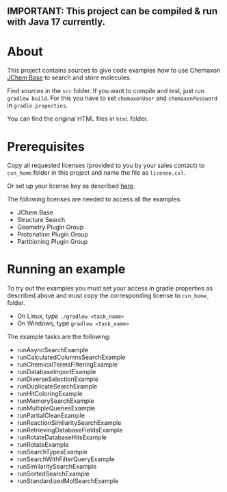 ## IMPORTANT: This project can be compiled & run with Java 17 currently.

# About

This project contains sources to give code examples how to use Chemaxon [JChem Base](https://chemaxon.com/products/jchem-engines) to search and store molecules.

Find sources in the `src` folder. If you want to compile and test, just run `gradlew build`. For this you have to set `chemaxonUser` and `chemaxonPassword` in `gradle.properties`.

You can find the original HTML files in `html` folder. 

# Prerequisites

Copy all requested licenses (provided to you by your sales contact) to `cxn_home` folder in this project and name the file as `license.cxl`.

Or set up your license key as described [here](https://docs.chemaxon.com/display/docs/licensing_license-server-configuration.md).

The following licenses are needed to access all the examples:
* JChem Base
* Structure Search
* Geometry Plugin Group
* Protonation Plugin Group
* Partitioning Plugin Group

# Running an example

To try out the examples you must set your access in gradle properties as described above and must copy the corresponding license to `cxn_home˛` folder.

* On Linux, type `./gradlew <task_name>`
* On Windows, type `gradlew <task_name>`

The example tasks are the following: 
* runAsyncSearchExample
* runCalculatedColumnsSearchExample
* runChemicalTermsFilteringExample
* runDatabaseImportExample
* runDiverseSelectionExample
* runDuplicateSearchExample
* runHitColoringExample
* runMemorySearchExample
* runMultipleQueriesExample
* runPartialCleanExample
* runReactionSimilaritySearchExample
* runRetrievingDatabaseFieldsExample
* runRotateDatabaseHitsExample
* runRotateExample
* runSearchTypesExample
* runSearchWithFilterQueryExample
* runSimilaritySearchExample
* runSortedSearchExample
* runStandardizedMolSearchExample
